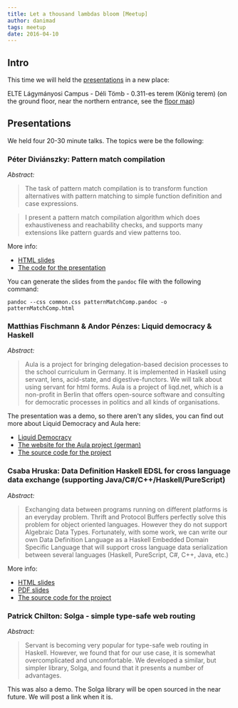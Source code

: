 ```yaml
---
title: Let a thousand lambdas bloom [Meetup]
author: danimad
tags: meetup
date: 2016-04-10
---
```


## Intro

This time we will held the [presentations][meetup] in a new place:

ELTE Lágymányosi Campus - Déli Tömb - 0.311-es terem (König terem) (on the ground floor, near the northern entrance, see the [floor map][konig_terem])

## Presentations

We held four 20-30 minute talks. The topics were be the following:

### Péter Diviánszky: Pattern match compilation

_Abstract:_

> The task of pattern match compilation is to transform function alternatives with pattern matching to simple function definition and case expressions.

> I present a pattern match compilation algorithm which does exhaustiveness and reachability checks, and supports many extensions like pattern guards and view patterns too.

More info:

* [HTML slides][pattern_html]
* [The code for the presentation][pattern_code]

You can generate the slides from the `pandoc` file with the following command:

    pandoc --css common.css patternMatchComp.pandoc -o patternMatchComp.html

### Matthias Fischmann & Andor Pénzes: Liquid democracy & Haskell

_Abstract:_
> Aula is a project for bringing delegation-based decision processes to the school curriculum in Germany. It is implemented in Haskell using servant, lens, acid-state, and digestive-functors. We will talk about using servant for html forms. Aula is a project of liqd.net, which is a non-profit in Berlin that offers open-source software and consulting for democratic processes in politics and all kinds of organisations.

The presentation was a demo, so there aren't any slides, you can find out more about Liquid Democracy and Aula here:

* [Liquid Democracy][liqd]
* [The website for the Aula project (german)][aula]
* [The source code for the project][aula_github]

### Csaba Hruska: Data Definition Haskell EDSL for cross language data exchange (supporting Java/C#/C++/Haskell/PureScript)

_Abstract:_
> Exchanging data between programs running on different platforms is an everyday problem. Thrift and Protocol Buffers perfectly solve this problem for object oriented languages. However they do not support Algebraic Data Types. Fortunately, with some work, we can write our own Data Definition Language as a Haskell Embedded Domain Specific Language that will support cross language data serialization between several languages (Haskell, PureScript, C#, C++, Java, etc.)

More info:

* [HTML slides][edsl_html]
* [PDF slides][edsl_pdf]
* [The source code for the project][edsl_source]

### Patrick Chilton: Solga - simple type-safe web routing

_Abstract:_
> Servant is becoming very popular for type-safe web routing in Haskell. However, we found that for our use case, it is somewhat overcomplicated and uncomfortable. We developed a similar, but simpler library, Solga, and found that it presents a number of advantages.

This was also a demo. The Solga library will be open sourced in the near future. We will post a link when it is.

[meetup]: http://www.meetup.com/Bp-HUG/events/230094042/
[konig_terem]: https://immanuel60.hu/wp-content/uploads/2011/09/elte_ik_deli_epulet_alaprajz.jpg
[pattern_html]: https://rawgit.com/BP-HUG/presentations/master/2016_april/pattern-match-compilation/patternMatchComp.html
[pattern_code]: https://rawgit.com/BP-HUG/presentations/master/2016_april/pattern-match-compilation/PatCompile.hs
[aula]: https://aula-blog.website/
[aula_github]: https://github.com/liqd/aula
[liqd]: https://liqd.net
[edsl_html]: https://rawgit.com/BP-HUG/presentations/master/2016_april/data-definition-haskell-edsl/slides.html
[edsl_pdf]: https://github.com/BP-HUG/presentations/blob/master/2016_april/data-definition-haskell-edsl/Data%20Definition%20Language%20in%20Haskell.pdf
[edsl_source]: https://github.com/lambdacube3d/lambdacube-ir/tree/v0.3/ddl
